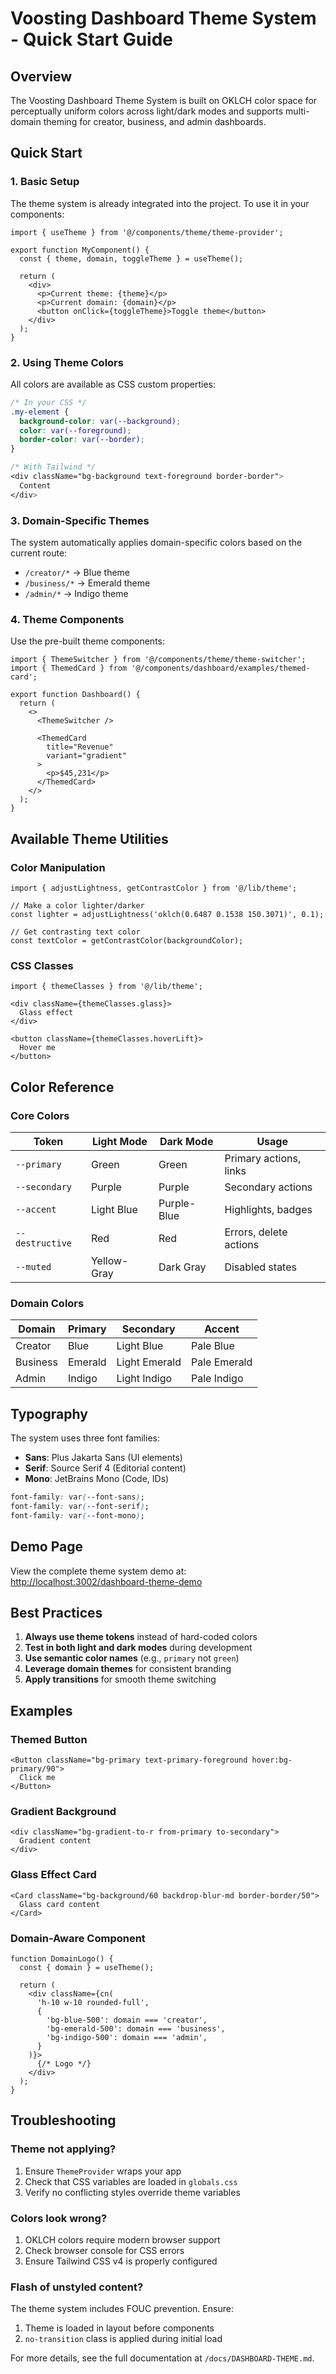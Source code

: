 # Voosting Dashboard Theme System - Quick Start Guide

## Overview

The Voosting Dashboard Theme System is built on OKLCH color space for perceptually uniform colors across light/dark modes and supports multi-domain theming for creator, business, and admin dashboards.

## Quick Start

### 1. Basic Setup

The theme system is already integrated into the project. To use it in your components:

```tsx
import { useTheme } from '@/components/theme/theme-provider';

export function MyComponent() {
  const { theme, domain, toggleTheme } = useTheme();
  
  return (
    <div>
      <p>Current theme: {theme}</p>
      <p>Current domain: {domain}</p>
      <button onClick={toggleTheme}>Toggle theme</button>
    </div>
  );
}
```

### 2. Using Theme Colors

All colors are available as CSS custom properties:

```css
/* In your CSS */
.my-element {
  background-color: var(--background);
  color: var(--foreground);
  border-color: var(--border);
}

/* With Tailwind */
<div className="bg-background text-foreground border-border">
  Content
</div>
```

### 3. Domain-Specific Themes

The system automatically applies domain-specific colors based on the current route:

- `/creator/*` → Blue theme
- `/business/*` → Emerald theme  
- `/admin/*` → Indigo theme

### 4. Theme Components

Use the pre-built theme components:

```tsx
import { ThemeSwitcher } from '@/components/theme/theme-switcher';
import { ThemedCard } from '@/components/dashboard/examples/themed-card';

export function Dashboard() {
  return (
    <>
      <ThemeSwitcher />
      
      <ThemedCard 
        title="Revenue" 
        variant="gradient"
      >
        <p>$45,231</p>
      </ThemedCard>
    </>
  );
}
```

## Available Theme Utilities

### Color Manipulation

```tsx
import { adjustLightness, getContrastColor } from '@/lib/theme';

// Make a color lighter/darker
const lighter = adjustLightness('oklch(0.6487 0.1538 150.3071)', 0.1);

// Get contrasting text color
const textColor = getContrastColor(backgroundColor);
```

### CSS Classes

```tsx
import { themeClasses } from '@/lib/theme';

<div className={themeClasses.glass}>
  Glass effect
</div>

<button className={themeClasses.hoverLift}>
  Hover me
</button>
```

## Color Reference

### Core Colors

| Token | Light Mode | Dark Mode | Usage |
|-------|------------|-----------|--------|
| `--primary` | Green | Green | Primary actions, links |
| `--secondary` | Purple | Purple | Secondary actions |
| `--accent` | Light Blue | Purple-Blue | Highlights, badges |
| `--destructive` | Red | Red | Errors, delete actions |
| `--muted` | Yellow-Gray | Dark Gray | Disabled states |

### Domain Colors

| Domain | Primary | Secondary | Accent |
|--------|---------|-----------|---------|
| Creator | Blue | Light Blue | Pale Blue |
| Business | Emerald | Light Emerald | Pale Emerald |
| Admin | Indigo | Light Indigo | Pale Indigo |

## Typography

The system uses three font families:

- **Sans**: Plus Jakarta Sans (UI elements)
- **Serif**: Source Serif 4 (Editorial content)
- **Mono**: JetBrains Mono (Code, IDs)

```css
font-family: var(--font-sans);
font-family: var(--font-serif);
font-family: var(--font-mono);
```

## Demo Page

View the complete theme system demo at:
[http://localhost:3002/dashboard-theme-demo](http://localhost:3002/dashboard-theme-demo)

## Best Practices

1. **Always use theme tokens** instead of hard-coded colors
2. **Test in both light and dark modes** during development
3. **Use semantic color names** (e.g., `primary` not `green`)
4. **Leverage domain themes** for consistent branding
5. **Apply transitions** for smooth theme switching

## Examples

### Themed Button

```tsx
<Button className="bg-primary text-primary-foreground hover:bg-primary/90">
  Click me
</Button>
```

### Gradient Background

```tsx
<div className="bg-gradient-to-r from-primary to-secondary">
  Gradient content
</div>
```

### Glass Effect Card

```tsx
<Card className="bg-background/60 backdrop-blur-md border-border/50">
  Glass card content
</Card>
```

### Domain-Aware Component

```tsx
function DomainLogo() {
  const { domain } = useTheme();
  
  return (
    <div className={cn(
      'h-10 w-10 rounded-full',
      {
        'bg-blue-500': domain === 'creator',
        'bg-emerald-500': domain === 'business',
        'bg-indigo-500': domain === 'admin',
      }
    )}>
      {/* Logo */}
    </div>
  );
}
```

## Troubleshooting

### Theme not applying?

1. Ensure `ThemeProvider` wraps your app
2. Check that CSS variables are loaded in `globals.css`
3. Verify no conflicting styles override theme variables

### Colors look wrong?

1. OKLCH colors require modern browser support
2. Check browser console for CSS errors
3. Ensure Tailwind CSS v4 is properly configured

### Flash of unstyled content?

The theme system includes FOUC prevention. Ensure:
1. Theme is loaded in layout before components
2. `no-transition` class is applied during initial load

For more details, see the full documentation at `/docs/DASHBOARD-THEME.md`.